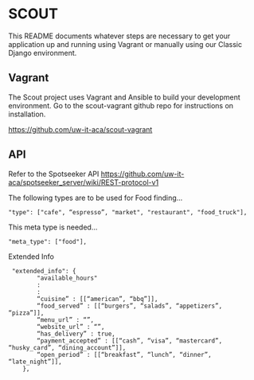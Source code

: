 SCOUT
=====

This README documents whatever steps are necessary to get your application up and running using Vagrant or manually using our Classic Django environment.

## Vagrant ##

The Scout project uses Vagrant and Ansible to build your development environment. Go to the scout-vagrant github repo for instructions on installation.

https://github.com/uw-it-aca/scout-vagrant

    
## API ##

Refer to the Spotseeker API https://github.com/uw-it-aca/spotseeker_server/wiki/REST-protocol-v1


The following types are to be used for Food finding...

    "type": ["cafe", “espresso”, "market", "restaurant", "food_truck"],

This meta type is needed...

    "meta_type": ["food"],

Extended Info
    
	 "extended_info": {
		 	"available_hours"
		 	:
		 	:
		    “cuisine” : [[“american”, “bbq”]],
			“food_served” : [[“burgers”, “salads”, “appetizers”, “pizza”]],
			“menu_url” : “”,
			“website_url” : “”,
			“has_delivery” : true,
			“payment_accepted” : [[“cash”, “visa”, “mastercard”, “husky_card”, “dining_account”]],
			“open_period” : [[“breakfast”, “lunch”, “dinner”, “late_night”]],
	    },

